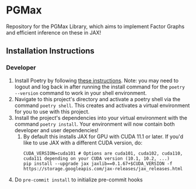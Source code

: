 # PGMax
Repository for the PGMax Library, which aims to implement Factor Graphs and efficient inference on these in JAX!

## Installation Instructions
### Developer
1. Install Poetry by following [these instructions](https://python-poetry.org/docs/master/). Note: you may need to logout and log back in after running the install command for the `poetry --version` command to work in your shell environment.
1. Navigate to this project's directory and activate a poetry shell via the command `poetry shell`. This creates and activates a virtual environment for you to use with this project.
1. Install the project's dependencies into your virtual environment with the command `poetry install`. Your environment will now contain both developer and user dependencies!
    1. By default this installs JAX for GPU with CUDA 11.1 or later. If you'd like to use JAX with a different CUDA version, do:
        ```
        CUDA_VERSION=cuda101 # Options are cuda101, cuda102, cuda110, cuda111 depending on your CUDA version (10.1, 10.2, ...)
        pip install --upgrade jax jaxlib==0.1.67+$CUDA_VERSION -f https://storage.googleapis.com/jax-releases/jax_releases.html
        ```
1. Do `pre-commit install` to initialize pre-commit hooks